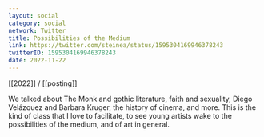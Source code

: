 ```yaml
---
layout: social
category: social
network: Twitter
title: Possibilities of the Medium
link: https://twitter.com/steinea/status/1595304169946378243
twitterID: 1595304169946378243
date: 2022-11-22
---
```


[[2022]] / [[posting]]

We talked about The Monk and gothic literature, faith and sexuality, Diego Velázquez and Barbara Kruger, the history of cinema, and more. This is the kind of class that I love to facilitate, to see young artists wake to the possibilities of the medium, and of art in general.
